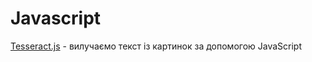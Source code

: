 # Javascript

[Tesseract.js](https://proglib.io/p/tesseract-js-izvlekaem-tekst-iz-kartinok-s-pomoshchyu-javascript-2020-04-22) - вилучаємо текст із картинок за допомогою JavaScript